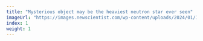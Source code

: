 ```yaml
---
title: "Mysterious object may be the heaviest neutron star ever seen"
imageUrl: "https://images.newscientist.com/wp-content/uploads/2024/01/18121129/SEI_187619222.jpg?width=600"
index: 1
weight: 1
---
```

